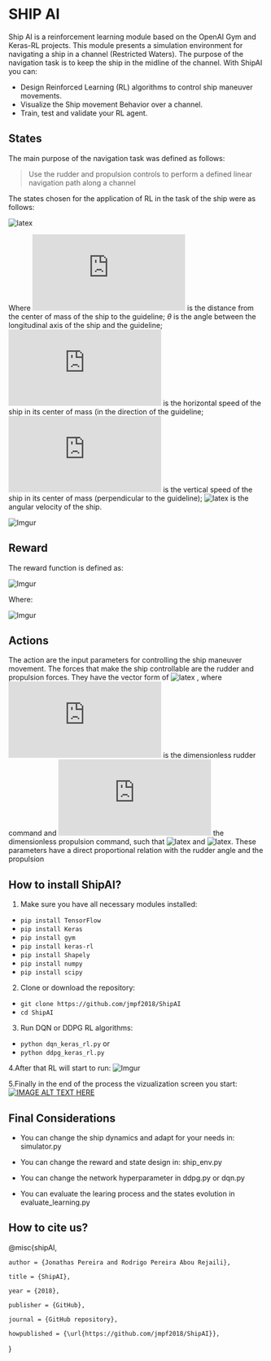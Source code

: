 # SHIP AI
Ship AI is a reinforcement learning module based on the OpenAI Gym and Keras-RL projects.
This module presents a simulation environment for navigating a ship in a channel (Restricted Waters). The purpose of the navigation task is to keep the ship in the midline of the channel. With ShipAI you can:

  - Design Reinforced Learning (RL) algorithms to control ship maneuver movements.
  - Visualize the Ship movement Behavior over a channel.
  - Train, test and validate your RL agent. 

## States
The main purpose of the navigation task was defined as follows:
> Use the rudder and propulsion controls to perform a defined linear navigation path along a channel

The states chosen for the application of RL in the task of the ship were as follows:

![latex](https://latex.codecogs.com/gif.latex?s&space;=&space;(d,\theta,v_x,v_y,\dot{\theta}))

Where  ![latex](https://latex.codecogs.com/gif.latex?d) is the distance from the center of mass of the ship to the guideline; $\theta$ is the angle between the longitudinal axis of the ship and the guideline;  ![latex](https://latex.codecogs.com/gif.latex?v_x) is the horizontal speed of the ship in its center of mass (in the direction of the guideline; ![latex](https://latex.codecogs.com/gif.latex?v_y ) is the vertical speed of the ship in its center of mass (perpendicular to the guideline); ![latex](https://latex.codecogs.com/gif.latex?\dot{\theta}) is the angular velocity of the ship.

![Imgur](https://i.imgur.com/E4MtN4O.png)

 
## Reward
The reward function is defined as:

![Imgur](https://i.imgur.com/gikYyOm.gif)

Where:

![Imgur](https://i.imgur.com/lmf05VS.png)

## Actions
The action are the input parameters for controlling the ship maneuver movement. The forces that make the ship controllable are the rudder and propulsion forces. They have the vector form of    ![latex](https://latex.codecogs.com/gif.latex?A_V&space;=&space;[A_l,&space;A_p]) , where ![latex](https://latex.codecogs.com/gif.latex?A_l) is the dimensionless rudder command and ![latex](https://latex.codecogs.com/gif.latex?A_p)  the dimensionless propulsion command, such that ![latex](https://latex.codecogs.com/gif.latex?A_l&space;\in&space;[-1,&space;1&space;]) and ![latex](https://latex.codecogs.com/gif.latex?A_p&space;\in&space;[0,&space;1]). These parameters have a direct proportional relation with the rudder angle and the propulsion

## How to install ShipAI?
1. Make sure you have all necessary modules installed:
- `pip install TensorFlow`
- `pip install Keras`
- `pip install gym`
- `pip install keras-rl`
- `pip install Shapely`
- `pip install numpy`
- `pip install scipy`
2. Clone or download the repository:
- `git clone https://github.com/jmpf2018/ShipAI`
- `cd ShipAI`
3. Run DQN or DDPG RL algorithms:
- `python dqn_keras_rl.py`
or
- `python ddpg_keras_rl.py`

4.After that RL will start to run:
![Imgur](https://i.imgur.com/2RMsLvn.png)

5.Finally in the end of the process the vizualization screen you start:
[![IMAGE ALT TEXT HERE](https://img.youtube.com/vi/a7V2EouMkcE/0.jpg)](https://www.youtube.com/watch?v=6q6ktkIAwmg)

## Final Considerations

- You can change the ship dynamics and adapt for your needs in: simulator.py

- You can change the reward and state design in: ship_env.py

- You can change the network hyperparameter in ddpg.py or dqn.py

- You can evaluate the learing process and the states evolution in evaluate_learning.py

## How to cite us?

@misc{shipAI,

    author = {Jonathas Pereira and Rodrigo Pereira Abou Rejaili},
    
    title = {ShipAI},
    
    year = {2018},
    
    publisher = {GitHub},
    
    journal = {GitHub repository},
    
    howpublished = {\url{https://github.com/jmpf2018/ShipAI}},
    
}
